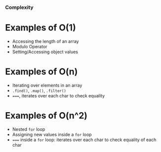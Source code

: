 ### Complexity

# Examples of O(1)
* Accessing the length of an array
* Modulo Operator
* Setting/Accessing object values

# Examples of O(n)
* Iterating over elements in an array
* `.find()`, `.map()`, `.filter()`
* `===`, iterates over each char to check equality

# Examples of O(n^2)
* Nested `for` loop
* Assigning new values inside a `for` loop
* `===` inside a `for` loop: iterates over each char to check equality of each char
